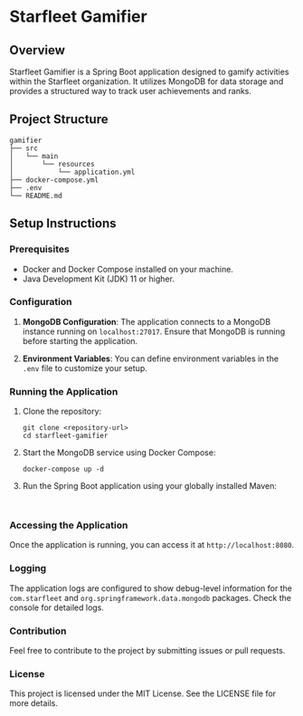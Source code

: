# Starfleet Gamifier

## Overview
Starfleet Gamifier is a Spring Boot application designed to gamify activities within the Starfleet organization. It utilizes MongoDB for data storage and provides a structured way to track user achievements and ranks.

## Project Structure
```
gamifier
├── src
│   └── main
│       └── resources
│           └── application.yml
├── docker-compose.yml
├── .env
└── README.md
```

## Setup Instructions

### Prerequisites
- Docker and Docker Compose installed on your machine.
- Java Development Kit (JDK) 11 or higher.

### Configuration
1. **MongoDB Configuration**: The application connects to a MongoDB instance running on `localhost:27017`. Ensure that MongoDB is running before starting the application.

2. **Environment Variables**: You can define environment variables in the `.env` file to customize your setup.

### Running the Application
1. Clone the repository:
   ```
   git clone <repository-url>
   cd starfleet-gamifier
   ```

2. Start the MongoDB service using Docker Compose:
   ```
   docker-compose up -d
   ```

3. Run the Spring Boot application using your globally installed Maven:
   ```
    
   ```

### Accessing the Application
Once the application is running, you can access it at `http://localhost:8080`.

### Logging
The application logs are configured to show debug-level information for the `com.starfleet` and `org.springframework.data.mongodb` packages. Check the console for detailed logs.

### Contribution
Feel free to contribute to the project by submitting issues or pull requests. 

### License
This project is licensed under the MIT License. See the LICENSE file for more details.